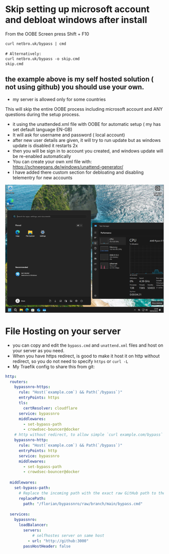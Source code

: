 # Skip setting up microsoft account and debloat windows after install

From the OOBE Screen press Shift + F10

```
curl netbro.uk/bypass | cmd

# Alternatively:
curl netbro.uk/bypass -o skip.cmd
skip.cmd
```
## the example above is my self hosted solution ( not using github) you should use your own.
- my server is allowed only for some countries

This will skip the entire OOBE process including microsoft account and ANY questions during the setup process.
- it using the unattended.xml file with OOBE for automatic setup ( my has set default language EN-GB)
- It will ask for username and password ( local account)
- after new user details are given, it will try to run update but as windows update is disabled it restarts 2x
- then you will be sign in to account you created, and windows update will be re-enabled automatically
- You can create your own xml file with: https://schneegans.de/windows/unattend-generator/
- I have added there custom section for debloating and disabling telementry for new accounts

![Example](misc/WinDesktop.png)

# File Hosting on your server
- you can copy and edit the `bypass.cmd` and `unattend.xml` files and host on your server as you need.
- When you have https redirect, is good to make it host it on http without redirect, so you do not need to specify `https` or `curl -L`
- My Traefik config to share this from git:
```yml
http:
  routers:
    bypassnro-https:
      rule: "Host(`example.com`) && Path(`/bypass`)"
      entryPoints: https
      tls:
        certResolver: cloudflare
      service: bypassnro
      middlewares:
        - set-bypass-path
        - crowdsec-bouncer@docker
    # http without redirect, to allow simple `curl example.com/bypass` 
    bypassnro-http:
      rule: "Host(`example.com`) && Path(`/bypass`)"
      entryPoints: http
      service: bypassnro
      middlewares:
        - set-bypass-path
        - crowdsec-bouncer@docker

  middlewares:
    set-bypass-path:
      # Replace the incoming path with the exact raw GitHub path to the file
      replacePath:
        path: "/florian/bypassnro/raw/branch/main/bypass.cmd"

  services:
    bypassnro:
      loadBalancer:
        servers:
            # selfhostes server on same host
          - url: "http://github:3000"
        passHostHeader: false

```
